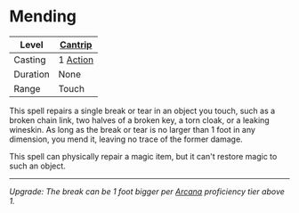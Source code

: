 # Mending

| Level    | [Cantrip]({Cantrips}.md)                            |
| -------- | --------------------------------------------------------------------- |
| Casting  | 1 [Action](../../../../Game%20Procedures/Core%20Procedures/Action.md) |
| Duration | None                                                                  |
| Range    | Touch                                                                 |

This spell repairs a single break or tear in an object you touch, such as a broken chain link, two halves of a broken key, a torn cloak, or a leaking wineskin. As long as the break or tear is no larger than 1 foot in any dimension, you mend it, leaving no trace of the former damage.

This spell can physically repair a magic item, but it can't restore magic to such an object.

---
*Upgrade: The break can be 1 foot bigger per [Arcana](../../../../Player%20Characters/Skills/Primary%20Skills/Arcana.md) proficiency tier above 1.*
